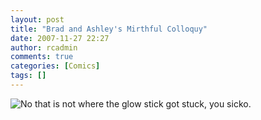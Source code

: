 ```yaml
---
layout: post
title: "Brad and Ashley's Mirthful Colloquy"
date: 2007-11-27 22:27
author: rcadmin
comments: true
categories: [Comics]
tags: []
---
```

<img src='http://dl.bitsmack.com/uploads/2007/11/20071127.jpg' title='No that is not where the glow stick got stuck, you sicko.' />
